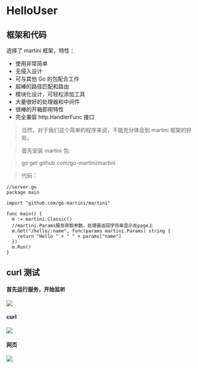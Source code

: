 # HelloUser
## 框架和代码
选择了 martini 框架，特性：

* 使用非常简单
* 无侵入设计
* 可与其他 Go 的包配合工作
* 超棒的路径匹配和路由
* 模块化设计，可轻松添加工具
* 大量很好的处理器和中间件
* 很棒的开箱即用特性
* 完全兼容 http.HandlerFunc 接口

>当然，对于我们这个简单的程序来说，不能充分体会到 martini 框架的好处。

>首先安装 martini 包:

>go get github.com/go-martini/martini

>代码：
```
//server.go
package main

import "github.com/go-martini/martini"

func main() {
  m := martini.Classic()
  //martini.Params服务获取参数，处理器返回字符串显示在page上
  m.Get("/hello/:name", func(params martini.Params) string {
    return "Hello " + " " + params["name"]
  })
  m.Run()
}
```
## curl 测试
#### 首先运行服务，开始监听
![](http://ww1.sinaimg.cn/large/0060lm7Tly1flc6e7mzzqj30m601kt93.jpg)

#### curl
![](http://ww1.sinaimg.cn/large/0060lm7Tly1flc6d7t9ayj30tm0cemzs.jpg)

#### 网页
![](http://ww4.sinaimg.cn/large/0060lm7Tly1flc6eecohnj30gy05smxl.jpg)
